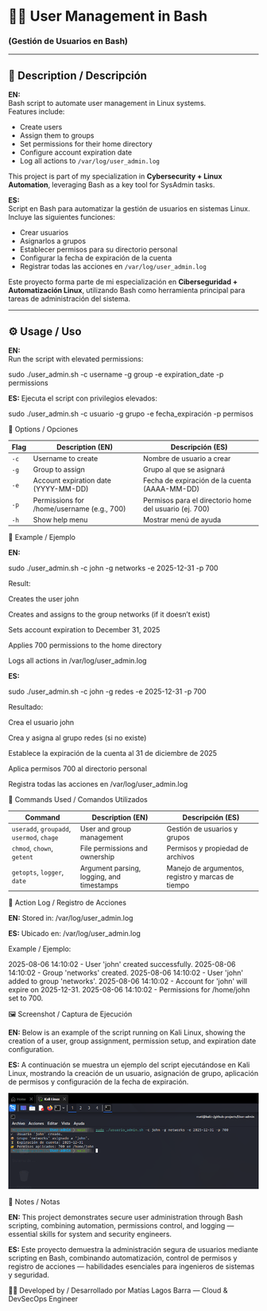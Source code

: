 # 🧑‍💻 User Management in Bash  
### (Gestión de Usuarios en Bash)

---

## 📌 Description / Descripción  

**EN:**  
Bash script to automate user management in Linux systems.  
Features include:  
- Create users  
- Assign them to groups  
- Set permissions for their home directory  
- Configure account expiration date  
- Log all actions to `/var/log/user_admin.log`  

This project is part of my specialization in **Cybersecurity + Linux Automation**, leveraging Bash as a key tool for SysAdmin tasks.  

**ES:**  
Script en Bash para automatizar la gestión de usuarios en sistemas Linux.  
Incluye las siguientes funciones:  
- Crear usuarios  
- Asignarlos a grupos  
- Establecer permisos para su directorio personal  
- Configurar la fecha de expiración de la cuenta  
- Registrar todas las acciones en `/var/log/user_admin.log`  

Este proyecto forma parte de mi especialización en **Ciberseguridad + Automatización Linux**, utilizando Bash como herramienta principal para tareas de administración del sistema.

---

## ⚙️ Usage / Uso  

**EN:**  
Run the script with elevated permissions:  

sudo ./user_admin.sh -c username -g group -e expiration_date -p permissions

**ES:**
Ejecuta el script con privilegios elevados:

sudo ./user_admin.sh -c usuario -g grupo -e fecha_expiración -p permisos

📘 Options / Opciones

| Flag | Description (EN)                           | Descripción (ES)                                       |
| ---- | ------------------------------------------ | ------------------------------------------------------ |
| `-c` | Username to create                         | Nombre de usuario a crear                              |
| `-g` | Group to assign                            | Grupo al que se asignará                               |
| `-e` | Account expiration date (YYYY-MM-DD)       | Fecha de expiración de la cuenta (AAAA-MM-DD)          |
| `-p` | Permissions for /home/username (e.g., 700) | Permisos para el directorio home del usuario (ej. 700) |
| `-h` | Show help menu                             | Mostrar menú de ayuda                                  |

📝 Example / Ejemplo

**EN:**

sudo ./user_admin.sh -c john -g networks -e 2025-12-31 -p 700

Result:

Creates the user john

Creates and assigns to the group networks (if it doesn’t exist)

Sets account expiration to December 31, 2025

Applies 700 permissions to the home directory

Logs all actions in /var/log/user_admin.log

**ES:**

sudo ./user_admin.sh -c john -g redes -e 2025-12-31 -p 700

Resultado:

Crea el usuario john

Crea y asigna al grupo redes (si no existe)

Establece la expiración de la cuenta al 31 de diciembre de 2025

Aplica permisos 700 al directorio personal

Registra todas las acciones en /var/log/user_admin.log

🧠 Commands Used / Comandos Utilizados

| Command                                   | Description (EN)                          | Descripción (ES)                                  |
| ----------------------------------------- | ----------------------------------------- | ------------------------------------------------- |
| `useradd`, `groupadd`, `usermod`, `chage` | User and group management                 | Gestión de usuarios y grupos                      |
| `chmod`, `chown`, `getent`                | File permissions and ownership            | Permisos y propiedad de archivos                  |
| `getopts`, `logger`, `date`               | Argument parsing, logging, and timestamps | Manejo de argumentos, registro y marcas de tiempo |

📁 Action Log / Registro de Acciones

**EN:**
Stored in: /var/log/user_admin.log

**ES:**
Ubicado en: /var/log/user_admin.log

Example / Ejemplo:

2025-08-06 14:10:02 - User 'john' created successfully.
2025-08-06 14:10:02 - Group 'networks' created.
2025-08-06 14:10:02 - User 'john' added to group 'networks'.
2025-08-06 14:10:02 - Account for 'john' will expire on 2025-12-31.
2025-08-06 14:10:02 - Permissions for /home/john set to 700.

🖼️ Screenshot / Captura de Ejecución

**EN:**
Below is an example of the script running on Kali Linux, showing the creation of a user, group assignment, permission setup, and expiration date configuration.

**ES:**
A continuación se muestra un ejemplo del script ejecutándose en Kali Linux, mostrando la creación de un usuario, asignación de grupo, aplicación de permisos y configuración de la fecha de expiración.

<p align="center"> <img src="./images/user_admin_run.png" width="720"/> </p>

📘 Notes / Notas

**EN:**
This project demonstrates secure user administration through Bash scripting, combining automation, permissions control, and logging — essential skills for system and security engineers.

**ES:**
Este proyecto demuestra la administración segura de usuarios mediante scripting en Bash, combinando automatización, control de permisos y registro de acciones — habilidades esenciales para ingenieros de sistemas y seguridad.

👨‍💻 Developed by / Desarrollado por
Matías Lagos Barra — Cloud & DevSecOps Engineer
